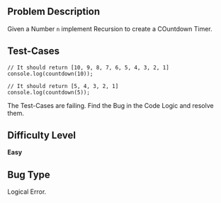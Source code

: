 ## Problem Description

Given a Number `n` implement Recursion to create a COuntdown Timer.

## Test-Cases 

```
// It should return [10, 9, 8, 7, 6, 5, 4, 3, 2, 1]
console.log(countdown(10));

// It should return [5, 4, 3, 2, 1]
console.log(countdown(5));
```

The Test-Cases are failing. Find the Bug in the Code Logic and resolve them. 

## Difficulty Level 

<b>Easy</b>

## Bug Type 

Logical Error.
